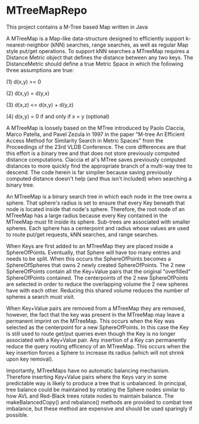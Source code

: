 MTreeMapRepo
============

This project contains a M-Tree based Map written in Java

A MTreeMap is a Map-like data-structure designed to efficiently support k-nearest-neighbor (kNN)
searches, range searches, as well as regular Map style put/get operations. To support kNN
searches a MTreeMap requires a Distance Metric object that defines the distance between any two
keys. The DistanceMetric should define a true Metric Space in which the following three
assumptions are true:

(1) d(x,y) >= 0

(2) d(x,y) = d(y,x)

(3) d(x,z) <= d(x,y) + d(y,z)

(4) d(x,y) = 0 if and only if x = y  (optional)

A MTreeMap is loosely based on the MTree introduced by Paolo Ciaccia, Marco Patella, and Pavel
Zezula in 1997 in the paper "M-tree An Efficient Access Method for Similarity Search in Metric
Spaces" from the Proceedings of the 23rd VLDB Conference.  The core differences are that this 
effort is a binary tree and that does not store previously computed distance computations. 
Ciaccia et al's MTree saves previously computed distances to more quickly find the appropriate 
branch of a multi-way tree to descend.  The code herein is far simplier because saving 
previously computed distance doesn't help (and thus isn't included) when searching a binary tree.

An MTreeMap is a binary search tree in which each node in the tree owns a sphere. That sphere's
radius is set to ensure that every Key beneath that node is located inside that node's sphere.
Therefore, the root node of an MTreeMap has a large radius because every Key contained in the
MTreeMap must fit inside its sphere. Sub-trees are associated with smaller spheres. Each sphere
has a centerpoint and radius whose values are used to route put/get requests, kNN searches, and
range searches.

When Keys are first added to an MTreeMap they are placed inside a SphereOfPoints. Eventually,
that Sphere will have too many entries and needs to be split. When this occurs the SphereOfPoints
becomes a SphereOfSpheres that owns 2 newly created SphereOfPoints. The 2 new SphereOfPoints
contain all the Key+Value pairs that the original "overfilled" SphereOfPoints contained. The
centerpoints of the 2 new SphereOfPoints are selected in order to reduce the overlapping volume
the 2 new spheres have with each other. Reducing this shared volume reduces the number of spheres
a search must visit.

When Key+Value pairs are removed from a MTreeMap they are removed, however, the fact that the key
was present in the MTreeMap may leave a permanent imprint on the MTreeMap. This occurs when the
Key was selected as the centerpoint for a new SphereOfPoints. In this case the Key is still used
to route get/put queries even though the Key is no longer associated with a Key+Value pair. Any
insertion of a Key can permanently reduce the query routing efficency of an MTreeMap.  This 
occurs when the key insertion forces a Sphere to increase its radius (which will not shrink upon
key removal).

Importantly, MTreeMaps have no automatic balancing mechanism. Therefore inserting Key+Value pairs
where the Keys vary in some predictable way is likely to produce a tree that is unbalanced. In
principal, tree balance could be maintained by rotating the Sphere nodes similar to how AVL and
Red-Black trees rotate nodes to maintain balance. The makeBalancedCopy() and rebalance() methods
are provided to combat tree imbalance, but these method are expensive and should be used
sparingly if possible.